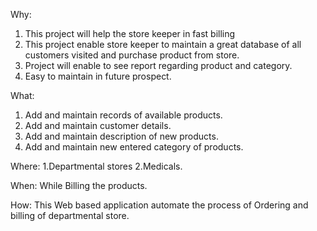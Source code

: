    Why:
   1. This project will help the store keeper in fast billing
   2. This project enable store keeper to maintain a great database of all
      customers visited and purchase product from store.
   3. Project will enable to see report regarding product and category.
   4. Easy to maintain in future prospect.

What:
   1. Add and maintain records of available products.
   2. Add and maintain customer details.
   3. Add and maintain description of new products.
   4. Add and maintain new entered category of products.

Where:
    1.Departmental stores
    2.Medicals.

When:
    While Billing the products.

How:
   This Web based application automate the process of Ordering and billing of departmental store.
    
